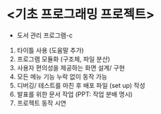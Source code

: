 # <기초 프로그래밍 프로젝트>
- 도서 관리 프로그램-c
1. 타이틀 사용 (도움말 추가)
2. 프로그램 모듈화 (구조체, 파일 분산)
3. 사용자 편의성을 제공하는 화면 설계/ 구현
4. 모든 메뉴 기능 누락 없이 동작 가능
5. 디버깅/ 테스트를 마친 후 배포 파일 (set up) 작성
6. 발표를 위한 문서 작업 (PPT: 작업 분배 명시)
7. 프로젝트 동작 시연
